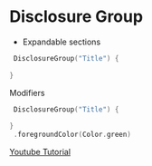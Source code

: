 # Disclosure Group

* Expandable sections 
```swift
 DisclosureGroup("Title") {
                       
}
```

Modifiers
```swift
 DisclosureGroup("Title") {
                       
}
 .foregroundColor(Color.green)
```

[Youtube Tutorial](https://www.youtube.com/watch?v=pIxr5pAFJyc)
